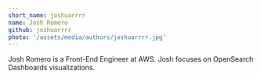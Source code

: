 ```yaml
---
short_name: joshuarrrr
name: Josh Romero
github: joshuarrrr
photo: '/assets/media/authors/joshuarrrr.jpg'
---
```


Josh Romero is a Front-End Engineer at AWS. Josh focuses on OpenSearch Dashboards visualizations.
